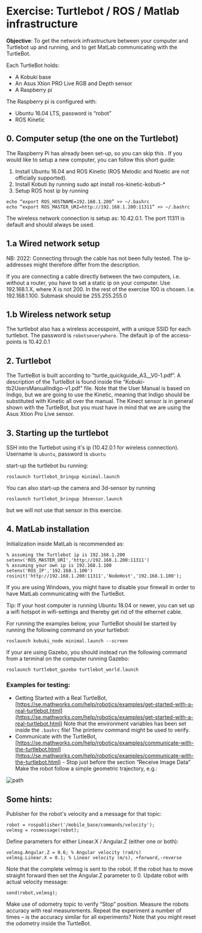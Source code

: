 # Exercise: Turtlebot / ROS / Matlab infrastructure

**Objective**: To get the network infrastructure between your computer and Turtlebot up and running, and to get MatLab communicating with the TurtleBot.

Each TurtleBot holds:
* A Kobuki base
* An Asus Xtion PRO Live RGB and Depth sensor
* A Raspberry pi

The Raspberry pi is configured with:
* Ubuntu 16.04 LTS, password is “robot”
* ROS Kinetic

## 0. Computer setup (the one on the Turtlebot)
The Raspberry Pi has already been set-up, so you can skip this . If you would like to setup a new computer, you can follow this short guide: 
1. Install Ubuntu 16.04 and ROS Kinetic (ROS Melodic and Noetic are not officially supported). 
2. Install Kobuti by running sudo apt install ros-kinetic-kobuti-*
3. Setup ROS host ip by running

```
echo “export ROS_HOSTNAME=192.168.1.200” >> ~/.bashrc
echo “export ROS_MASTER_URI=http://192.168.1.200:11311” >> ~/.bashrc
```

The wireless network connection is setup as: 10.42.0.1. The port 11311 is default and should always be used.

## 1.a Wired network setup
NB: 2022: Connecting through the cable has not been fully tested. The ip-addresses might therefore differ from the description.

If you are connecting a cable directly between the two computers, i.e. without a router, you have to set a static ip on your computer. Use 192.168.1.X, where X is not 200. In the rest of the exercise 100 is chosen. I.e. 192.168.1.100. Submask should be 255.255.255.0


## 1.b Wireless network setup
The turtlebot also has a wireless accesspoint, with a unique SSID for each turtlebot. The password is `robotseverywhere`. The default ip of the access-points is 10.42.0.1

## 2. Turtlebot
The TurtleBot is built according to “turtle_quickguide_A3__V0-1.pdf”. A description of the TurtleBot is found inside the “Kobuki-tb2UsersManualIndigo-v1.pdf” file. Note that the User Manual is based on Indigo, but we are going to use the Kinetic, meaning that Indigo should be substituted with Kinetic all over the manual.
The Kinect sensor is in general shown with the TurtleBot, but you must have in mind that we are using the Asus Xtion Pro Live sensor.

## 3. Starting up the turtlebot
SSH into the Turtlebot using it's ip (10.42.0.1 for wireless connection). Username is `ubuntu`, password is `ubuntu`

start-up the turtlebot bu running:
```
roslaunch turtlebot_bringup minimal.launch
```
You can also start-up the camera and 3d-sensor by running
```
roslaunch turtlebot_bringup 3dsensor.launch
```
but we will not use that sensor in this exercise.



## 4. MatLab installation
Initialization inside MatLab is recommended as:
```
% assuming the Turtlebot ip is 192.168.1.200
setenv('ROS_MASTER_URI','http://192.168.1.200:11311')
% assuming your own ip is 192.168.1.100
setenv('ROS_IP','192.168.1.100')
rosinit('http://192.168.1.200:11311','NodeHost','192.168.1.100');
```

If you are using Windows, you might have to disable your firewall in order to have MatLab communicating with the TurtleBot.

Tip: If your host computer is running Ubuntu 18.04 or newer, you can set up a wifi hotspot in wifi-settings and thereby get rid of the ethernet cable.

For running the examples below, your TurtleBot should be started by running the following command on your turtlebot:
```
roslaunch kobuki_node minimal.launch --screen
```

If your are using Gazebo, you should instead run the following command from a terminal on the computer running Gazebo:
```
roslaunch turtlebot_gazebo turtlebot_world.launch
```

### Examples for testing:													
* Getting Started with a Real TurtleBot, [https://se.mathworks.com/help/robotics/examples/get-started-with-a-real-turtlebot.html](https://se.mathworks.com/help/robotics/examples/get-started-with-a-real-turtlebot.html) Note that the environment variables has been set inside the `.bashrc` file! The printenv command might be used to verify.
* Communicate with the TurtleBot,
[https://se.mathworks.com/help/robotics/examples/communicate-with-the-turtlebot.html](https://se.mathworks.com/help/robotics/examples/communicate-with-the-turtlebot.html) - Stop just before the section “Receive Image Data”
Make the robot follow a simple geometric trajectory, e.g.:

![path](path.svg)

## Some hints:
Publisher for the robot's velocity and a message for that topic:
```
robot = rospublisher('/mobile_base/commands/velocity');
velmsg = rosmessage(robot);
```

Define parameters for either Linear.X / Angular.Z (either one or both):
```
velmsg.Angular.Z = 0.6;	% Angular velocity (rad/s)
velmsg.Linear.X = 0.1; % Linear velocity (m/s), +forward,-reverse
```

Note that the complete velmsg is sent to the robot. If the robot has to move straight forward then set the
Angular.Z parameter to 0.
Update robot with actual velocity message:
```
send(robot,velmsg);
```

Make use of odometry topic to verify “Stop” position. Measure the robots accuracy with real
measurements. Repeat the experiment a number of times – is the accuracy similar for all experiments?
Note that you might reset the odometry inside the TurtleBot.



